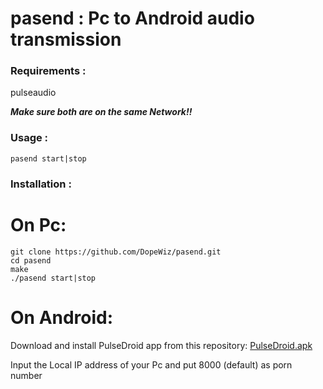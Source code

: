 # pasend : Pc to Android audio transmission

### Requirements :

pulseaudio

***Make sure both are on the same Network!!***

### Usage :

`pasend start|stop`

### Installation :

# On Pc:

```
git clone https://github.com/DopeWiz/pasend.git
cd pasend
make
./pasend start|stop
```

# On Android:

Download and install PulseDroid app from this repository:
[PulseDroid.apk](https://github.com/dront78/PulseDroid/tree/master/bin)

Input the Local IP address of your Pc and put 8000 (default) as porn number
